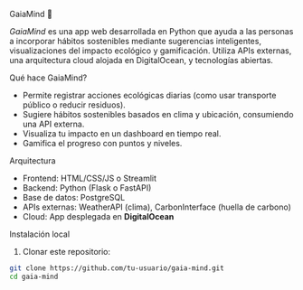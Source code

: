 GaiaMind 🌱

*GaiaMind* es una app web desarrollada en Python que ayuda a las personas a incorporar hábitos sostenibles mediante sugerencias inteligentes, visualizaciones del impacto ecológico y gamificación. Utiliza APIs externas, una arquitectura cloud alojada en DigitalOcean, y tecnologías abiertas.


Qué hace GaiaMind?

- Permite registrar acciones ecológicas diarias (como usar transporte público o reducir residuos).
- Sugiere hábitos sostenibles basados en clima y ubicación, consumiendo una API externa.
- Visualiza tu impacto en un dashboard en tiempo real.
- Gamifica el progreso con puntos y niveles.

Arquitectura

- Frontend: HTML/CSS/JS o Streamlit
- Backend: Python (Flask o FastAPI)
- Base de datos: PostgreSQL
- APIs externas: WeatherAPI (clima), CarbonInterface (huella de carbono)
- Cloud: App desplegada en **DigitalOcean**


Instalación local

1. Clonar este repositorio:

```bash
git clone https://github.com/tu-usuario/gaia-mind.git
cd gaia-mind
